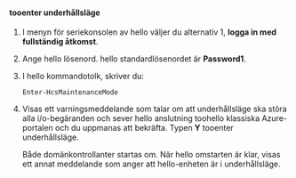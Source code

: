 <!--author=SharS last changed: 12/01/15-->

#### <a name="tooenter-maintenance-mode"></a>tooenter underhållsläge
1. I menyn för seriekonsolen av hello väljer du alternativ 1, **logga in med fullständig åtkomst**.
2. Ange hello lösenord. hello standardlösenordet är **Password1**.
3. I hello kommandotolk, skriver du:
   
     `Enter-HcsMaintenanceMode`
4. Visas ett varningsmeddelande som talar om att underhållsläge ska störa alla i/o-begäranden och sever hello anslutning toohello klassiska Azure-portalen och du uppmanas att bekräfta. Typen **Y** tooenter underhållsläge.
   
    Både domänkontrollanter startas om. När hello omstarten är klar, visas ett annat meddelande som anger att hello-enheten är i underhållsläge.

